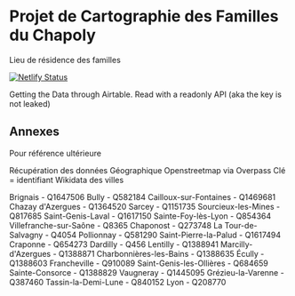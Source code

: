 # Projet de Cartographie des Familles du Chapoly

Lieu de résidence des familles

[![Netlify Status](https://api.netlify.com/api/v1/badges/f671bebb-8efa-460f-be30-7ae4c1a512de/deploy-status)](https://app.netlify.com/sites/chapoly/deploys)

Getting the Data through Airtable.
Read with a readonly API (aka the key is not leaked)

## Annexes

Pour référence ultérieure

Récupération des données Géographique Openstreetmap via Overpass
Clé = identifiant Wikidata des villes

Brignais - Q1647506
Bully - Q582184
Cailloux-sur-Fontaines - Q1469681
Chazay d'Azergues - Q1364520
Sarcey - Q1151735
Sourcieux-les-Mines - Q817685
Saint-Genis-Laval - Q1617150
Sainte-Foy-lès-Lyon - Q854364
Villefranche-sur-Saône - Q8365
Chaponost - Q273748
La Tour-de-Salvagny - Q4054
Pollionnay - Q581290
Saint-Pierre-la-Palud - Q1617494
Craponne - Q654273
Dardilly - Q456
Lentilly - Q1388941
Marcilly-d'Azergues - Q1388871
Charbonnières-les-Bains - Q1388635
Écully - Q1388603
Francheville - Q910089
Saint-Genis-les-Ollières - Q684659
Sainte-Consorce - Q1388829
Vaugneray - Q1445095
Grézieu-la-Varenne - Q387460
Tassin-la-Demi-Lune - Q840152
Lyon - Q208770
